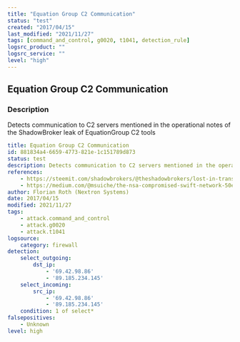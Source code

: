 ```yaml
---
title: "Equation Group C2 Communication"
status: "test"
created: "2017/04/15"
last_modified: "2021/11/27"
tags: [command_and_control, g0020, t1041, detection_rule]
logsrc_product: ""
logsrc_service: ""
level: "high"
---
```


## Equation Group C2 Communication

### Description

Detects communication to C2 servers mentioned in the operational notes of the ShadowBroker leak of EquationGroup C2 tools

```yml
title: Equation Group C2 Communication
id: 881834a4-6659-4773-821e-1c151789d873
status: test
description: Detects communication to C2 servers mentioned in the operational notes of the ShadowBroker leak of EquationGroup C2 tools
references:
    - https://steemit.com/shadowbrokers/@theshadowbrokers/lost-in-translation
    - https://medium.com/@msuiche/the-nsa-compromised-swift-network-50ec3000b195
author: Florian Roth (Nextron Systems)
date: 2017/04/15
modified: 2021/11/27
tags:
    - attack.command_and_control
    - attack.g0020
    - attack.t1041
logsource:
    category: firewall
detection:
    select_outgoing:
        dst_ip:
            - '69.42.98.86'
            - '89.185.234.145'
    select_incoming:
        src_ip:
            - '69.42.98.86'
            - '89.185.234.145'
    condition: 1 of select*
falsepositives:
    - Unknown
level: high

```
